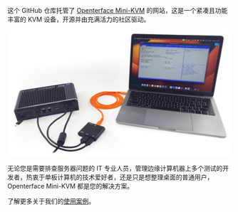 这个 GitHub 仓库托管了 [Openterface Mini-KVM](https://openterface.com/) 的网站，这是一个紧凑且功能丰富的 KVM 设备，开源并由充满活力的社区驱动。

![use-case-demo-industrial-pc](/docs//images/product/use-case-demo-industrial-pc.jpg)

无论您是需要排查服务器问题的 IT 专业人员，管理边缘计算机器上多个测试的开发者，热衷于单板计算机的技术爱好者，还是只是想整理桌面的普通用户，Openterface Mini-KVM 都是您的解决方案。

了解更多关于我们的[使用案例](https://openterface.com/use-cases/)。